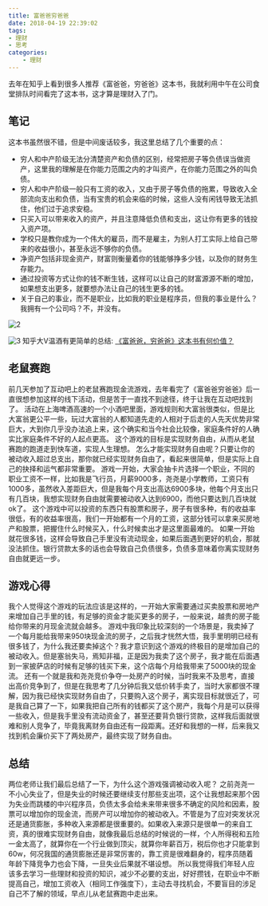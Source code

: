 ```yaml
---
title: 富爸爸穷爸爸
date: 2018-04-19 22:39:02
tags:
- 理财
- 思考
categories: 
    - 理财
---
```

去年在知乎上看到很多人推荐《富爸爸，穷爸爸》这本书，我就利用中午在公司食堂排队时间看完了这本书，这才算是理财入了门。
## 笔记 ##
这本书虽然很不错，但是中间废话较多，我这里总结了几个重要的点：
+ 穷人和中产阶级无法分清楚资产和负债的区别，经常把房子等负债误当做资产，这里我的理解是在你能力范围之内的才叫资产，在你能力范围之外的叫负债。
+ 穷人和中产阶级一般只有工资的收入，又由于房子等负债的拖累，导致收入全部流向支出和负债，当有宝贵的机会来临的时候，这些人没有闲钱导致无法抓住，他们过于追求安稳。
+ 只买入可以带来收入的资产，并且注意降低负债和支出，这让你有更多的钱投入资产项。
+ 学校只是教你成为一个伟大的雇员，而不是雇主，为别人打工实际上给自己带来的收益很小，甚至永远不够你的负债。
+ 净资产包括非现金资产，财富则衡量着你的钱能够挣多少钱，以及你的财务生存能力。
+ 通过投资等方式让你的钱不断生钱，这样可以让自己的财富源源不断的增加，如果想支出更多，就要想办法让自己的钱生更多的钱。
+ 关于自己的事业，而不是职业，比如我的职业是程序员，但我的事业是什么？我拥有一个公司吗？不，并没有。
<!-- more -->

![2][2]

![3][3]
知乎大V温酒有更简单的总结: [《富爸爸，穷爸爸》这本书有何价值？][1]
## 老鼠赛跑 ##
前几天参加了互动吧上的老鼠赛跑现金流游戏，去年看完了《富爸爸穷爸爸》后一直很想参加这样的线下活动，但是苦于一直找不到途径，终于让我在互动吧找到了。
活动在上海啤酒高速的一个小酒吧里面，游戏规则和大富翁很类似，但是比大富翁更公平一些，玩过大富翁的人都知道先走的人相对于后走的人先天优势非常巨大，大到你几乎没办法追上来，这个确实和当今社会比较像，家庭条件好的人确实比家庭条件不好的人起点更高。
这个游戏的目标是实现财务自由，从而从老鼠赛跑的跑道走到快车道，实现人生理想。
怎么才能实现财务自由呢？只要让你的被动收入超过总支出，那你就已经实现财务自由了，看起来很简单，但是实际上自己的抉择和运气都非常重要。
游戏一开始，大家会抽卡片选择一个职业，不同的职业工资不一样，比如我是飞行员，月薪9000多，尧尧是小学教师，工资只有1000多，虽然收入差距巨大，但是我每个月支出高达6900多块，他每个月支出只有几百块，我想实现财务自由就需要被动收入达到6900，而他只要达到几百块就ok了。
这个游戏中可以投资的东西只有股票和房子，房子有很多种，有的收益率很低，有的收益率很高，我们一开始都有一个月的工资，这部分钱可以拿来买房地产和股票，把握住什么时候买入，什么时候卖出才是这里面最难的。
如果一开始就花很多钱，这样会导致自己手里没有流动现金，如果后面遇到更好的机会，那就没法抓住。银行贷款太多的话也会导致自己负债很多，负债多意味着你离实现财务自由就更远一步。
## 游戏心得 ##
我个人觉得这个游戏的玩法应该是这样的，一开始大家需要通过买卖股票和房地产来增加自己手里的钱，有足够的资金才能买更多的房子，一般来说，越贵的房子能给你带来的月现金流就会越多。
游戏中我印象比较深刻的一个场景是，我卖掉了一个每月能给我带来950块现金流的房子，之后我才恍然大悟，我手里明明已经有很多钱了，为什么我还要卖掉这个？我才意识到这个游戏的终极目的是增加自己的被动收入。但是塞翁失马，焉知非福，正是因为我卖了这个房子，我才能在后面遇到一家披萨店的时候有足够的钱买下来，这个店每个月给我带来了5000块的现金流。
还有一个就是我和尧尧竞价争夺一处房产的时候，当时我来不及思考，直接出高价竞争到了，但是在我思考了几分钟后我又低价转手卖了，当时大家都很不理解，因为我已经快实现财务自由了，只要购入这个房子，离实现目标就很近了，可是我自己算了一下，如果我把自己所有的钱都买了这个房产，我每个月是可以获得一些收入，但是我手里没有流动资金了，甚至还要背负银行贷款，这样我后面就很难和别人竞争了，毕竟我离财务自由还有一段距离。还好和我想的一样，后来我又找到机会廉价买下了两处房产，最终实现了财务自由。
## 总结 ##
两位老师让我们最后总结了一下，为什么这个游戏强调被动收入呢？
之前尧尧一不小心失业了，但是失业的时候还要继续支付那些支出项，这个让我想起来那个因为失业而跳楼的中兴程序员，负债太多会给未来带来很多不确定的风险和因素，股票可以增加你的现金流，而房产可以增加你的被动收入。不管是为了应对突发状况还是通货膨胀，多种收入来源都是很重要的。如果收入来源只是很单一的来自工资，真的很难实现财务自由，就像我最后总结的时候说的一样，个人所得税和五险一金太高了，就算你在一个行业做到顶尖，就算你年薪百万，税后你也才只能拿到60w，何况我国的通货膨胀还是非常厉害的，靠工资是很难翻身的，程序员随着年龄下降竞争力也会下降，一旦失业后果就不堪设想。
所以我觉得我们年轻人应该多去学习一些理财和投资的知识，减少不必要的支出，好好攒钱，在职业中不断提高自己，增加工资收入（相同工作强度下），主动去寻找机会，不要盲目的涉足自己不了解的领域，早点儿从老鼠赛跑中走出来。

[1]: https://www.zhihu.com/question/20528677/answer/169582274
[2]: https://pic2.zhimg.com/80/v2-5de47cded978ea5351594f55793a9271_hd.jpg
[3]: https://pic1.zhimg.com/80/v2-9eeb398ae82dc67f2218e0f5dca7cb9a_hd.jpg
<head> 
    <script src="//cdn1.lncld.net/static/js/3.0.4/av-min.js"></script>
    <script src='//unpkg.com/valine/dist/Valine.min.js'></script>
</head>
<body>
    <div id="comment"></div>
</body>